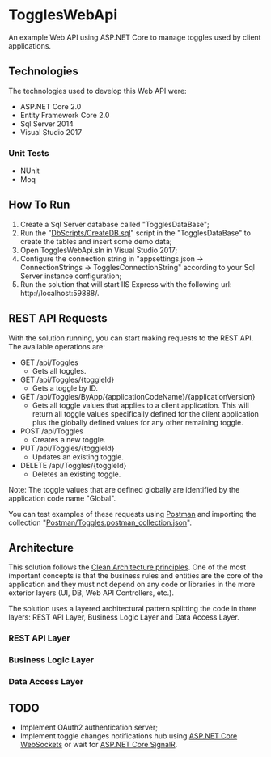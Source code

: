 # TogglesWebApi
An example Web API using ASP.NET Core to manage toggles used by client applications.

## Technologies

The technologies used to develop this Web API were:

- ASP.NET Core 2.0
- Entity Framework Core 2.0
- Sql Server 2014
- Visual Studio 2017

### Unit Tests

- NUnit
- Moq

## How To Run

1. Create a Sql Server database called "TogglesDataBase";
2. Run the "[DbScripts/CreateDB.sql](DbScripts/CreateDB.sql)" script in the "TogglesDataBase" to create the tables and insert some demo data;
3. Open TogglesWebApi.sln in Visual Studio 2017;
4. Configure the connection string in "appsettings.json -> ConnectionStrings -> TogglesConnectionString" according to your Sql Server instance configuration;
5. Run the solution that will start IIS Express with the following url: http://localhost:59888/.

## REST API Requests

With the solution running, you can start making requests to the REST API. The available operations are:

- GET /api/Toggles
  - Gets all toggles.
- GET /api/Toggles/{toggleId}
  - Gets a toggle by ID.
- GET /api/Toggles/ByApp/{applicationCodeName}/{applicationVersion}
  - Gets all toggle values that applies to a client application. This will return all toggle values specifically defined for the client application plus the globally defined values for any other remaining toggle.
- POST /api/Toggles
  - Creates a new toggle.
- PUT /api/Toggles/{toggleId}
  - Updates an existing toggle.
- DELETE /api/Toggles/{toggleId}
  - Deletes an existing toggle.
  
Note: The toggle values that are defined globally are identified by the application code name "Global".

You can test examples of these requests using [Postman](https://www.getpostman.com/) and importing the collection "[Postman/Toggles.postman_collection.json](Postman/Toggles.postman_collection.json)".

## Architecture

This solution follows the [Clean Architecture principles](https://8thlight.com/blog/uncle-bob/2012/08/13/the-clean-architecture.html). One of the most important concepts is that the business rules and entities are the core of the application and they must not depend on any code or libraries in the more exterior layers (UI, DB, Web API Controllers, etc.).

The solution uses a layered architectural pattern splitting the code in three layers: REST API Layer, Business Logic Layer and Data Access Layer.

### REST API Layer

### Business Logic Layer

### Data Access Layer

## TODO

- Implement OAuth2 authentication server;
- Implement toggle changes notifications hub using [ASP.NET Core WebSockets](https://docs.microsoft.com/en-us/aspnet/core/fundamentals/websockets) or wait for [ASP.NET Core SignalR](https://github.com/aspnet/SignalR/releases).

